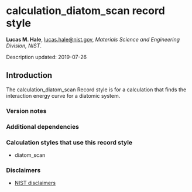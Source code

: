 # calculation_diatom_scan record style

**Lucas M. Hale**, [lucas.hale@nist.gov](mailto:lucas.hale@nist.gov?Subject=ipr-demo), *Materials Science and Engineering Division, NIST*.

Description updated: 2019-07-26

## Introduction

The calculation_diatom_scan Record style is for a calculation that finds the interaction energy curve for a diatomic system.

### Version notes

### Additional dependencies

### Calculation styles that use this record style

- diatom_scan

### Disclaimers

- [NIST disclaimers](http://www.nist.gov/public_affairs/disclaimer.cfm)
